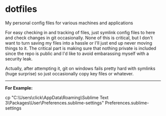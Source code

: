 # dotfiles
My personal config files for various machines and applications

For easy checking in and tracking of files, just symlink config files to here and check changes in git occasionally.  None of this is critical, but I don't want to turn saving my files into a hassle or I'll just end up never moving things to it.  The critical part is making sure that nothing private is included since the repo is public and I'd like to avoid embarassing myself with a security leak.

Actually, after attempting it, git on windows fails pretty hard with symlinks (huge surprise) so just occasionally copy key files or whatever.

----------

**For Example:**

cp "C:\Users\click\AppData\Roaming\Sublime Text 3\Packages\User\Preferences.sublime-settings" Preferences.sublime-settings
